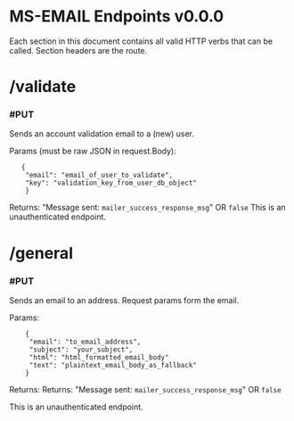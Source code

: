 # MS-EMAIL Endpoints v0.0.0

Each section in this document contains all valid HTTP verbs that can
be called.  Section headers are the route.

# /validate

### #PUT
Sends an account validation email to a (new) user.

Params (must be raw JSON in request.Body):
       
       {
        "email": "email_of_user_to_validate",
        "key": "validation_key_from_user_db_object"
        }
        
Returns: "Message sent: `mailer_success_response_msg`" OR `false`
This is an unauthenticated endpoint.

# /general

### #PUT
Sends an email to an address. Request params form the email.

Params: 

        {
         "email": "to_email_address",
         "subject": "your_subject",
         "html": "html_formatted_email_body"
         "text": "plaintext_email_body_as_fallback"
        }
        
Returns: Returns: "Message sent: `mailer_success_response_msg`" OR `false`

This is an unauthenticated endpoint.